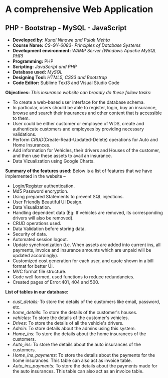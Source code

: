 # A comprehensive Web Application
## PHP - Bootstrap - MySQL - JavaScript

* **Developed by:** *Kunal Ninawe and Pulak Mehta*
* **Course Name:** *CS-GY-6083- Principles of Database Systems*
* **Development environment:** *WAMP Server (Windows Apache MySQL PHP)* 
* **Programming:** PHP 
* **Scripting:** 
*JavaScript and PHP*
* **Database used:** *MySQL*
* **Designing Tool:** *HTML5, CSS3 and Bootstrap* 
* **Code Editor:** Sublime Text3 and Visual Studio Code 

**Objectives:**
*This insurance website can broadly do these follow tasks:*
* To create a web-based user interface for the database schema.
* In particular, users should be able to register, login, buy an insurance, browse and search their insurances and other content that is accessible to them. 
* User could be either customer or employee of WDS, create and authenticate customers and employees by providing necessary validations.
* Perform *CRUD*(Create-Read-Updated-Delete) operations for Auto and Home Insurances.
* Add information for Vehicles, their drivers and Houses of the customer, and then use these assets to avail an insurance.
* Data Vizualization using Google Charts.

**Summary of the features used:**
Below is a list of features that we have implemented in the website – 
* Login/Register authentication. 
* Md5 Password encryption. 
* Using prepared Statements to prevent SQL injections. 
* User Friendly Beautiful UI Design. 
* Data Visualization. 
* Handling dependent data (Eg: If vehicles are removed, its corresponding drivers will also be removed). 
* CRUD operations used. 
* Data Validation before storing data.
* Security of data.
* Automated session logout. 
* Update synchronization (i.e. When assets are added into current ins, all payments, invoice and insurance amounts which are unpaid will be updated accordingly). 
* Customized cost generation for each user, and quote shown in a bill format for better UI. 
* MVC format file structure. 
* Code well formed, used functions to reduce redundancies.
* Created pages of Error:401, 404 and 500.


**List of tables in our database:**
* *cust_details:* To store the details of the customers like email, password, etc.
* *home_details:* To store the details of the customer's houses.
* *vehicles:* To store the details of the customer's vehicles.
* *Drives:* To store the details of all the vehicle's drivers.
* *Admin:* To store details about the admins using this system.
* *Home_ins:* To store the details about the home insurances of the customers.
* *Auto_ins:* To store the details about the auto insurances of the customers.
* *Home_ins_payments:* To store the details about the payments for the home insurances. This table can also act as invoice table.
* *Auto_ins_payments:* To store the details about the payments made for the auto insurances. This table can also act as an invoice table.
